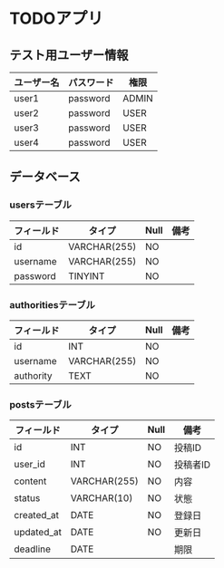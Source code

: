 # TODOアプリ

## テスト用ユーザー情報
| ユーザー名 | パスワード | 権限 |
| ---- | ---- | ---- |
| user1 | password | ADMIN |
| user2 | password | USER |
| user3 | password | USER |
| user4 | password | USER |

## データベース
### usersテーブル
| フィールド | タイプ | Null | 備考 |
| ---- | ---- | ---- | ---- |
| id | VARCHAR(255) | NO |  |
| username | VARCHAR(255) | NO |  |
| password | TINYINT | NO |  |

### authoritiesテーブル
| フィールド | タイプ | Null | 備考 |
| ---- | ---- | ---- | ---- |
| id | INT | NO |  |
| username | VARCHAR(255) | NO |  |
| authority | TEXT | NO |  |

### postsテーブル
| フィールド | タイプ | Null | 備考 |
| ---- | ---- | ---- | ---- |
| id | INT | NO | 投稿ID |
| user_id | INT | NO | 投稿者ID |
| content | VARCHAR(255) | NO | 内容 |
| status | VARCHAR(10) | NO | 状態 |
| created_at | DATE | NO | 登録日 |
| updated_at | DATE | NO | 更新日 |
| deadline | DATE |  | 期限 |